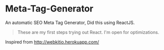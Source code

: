 # Meta-Tag-Generator

An automatic SEO Meta Tag Generator, Did this using ReactJS.

> These are my first steps trying out React. I'm open for optimizations.

Inspired from http://webkitio.herokuapp.com/



